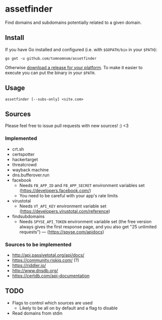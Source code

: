 # assetfinder

Find domains and subdomains potentially related to a given domain.


## Install

If you have Go installed and configured (i.e. with `$GOPATH/bin` in your `$PATH`):

```
go get -u github.com/tomnomnom/assetfinder
```

Otherwise [download a release for your platform](https://github.com/tomnomnom/assetfinder/releases).
To make it easier to execute you can put the binary in your `$PATH`.

## Usage

```
assetfinder [--subs-only] <site.com>
```

## Sources

Please feel free to issue pull requests with new sources! :) <3

### Implemented
* crt.sh
* certspotter
* hackertarget
* threatcrowd
* wayback machine
* dns.bufferover.run
* facebook
    * Needs `FB_APP_ID` and `FB_APP_SECRET` environment variables set (https://developers.facebook.com/)
    * You need to be careful with your app's rate limits
* virustotal
    * Needs `VT_API_KEY` environment variable set (https://developers.virustotal.com/reference)
* findsubdomains
    * Needs `SPYSE_API_TOKEN` environment variable set (the free version always gives the first response page, and you also get "25 unlimited requests") — (https://spyse.com/apidocs)

### Sources to be implemented
* http://api.passivetotal.org/api/docs/
* https://community.riskiq.com/ (?)
* https://riddler.io/
* http://www.dnsdb.org/
* https://certdb.com/api-documentation

## TODO
* Flags to control which sources are used
    * Likely to be all on by default and a flag to disable
* Read domains from stdin
